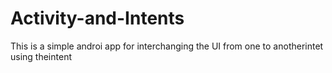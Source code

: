 # Activity-and-Intents
This is a simple androi app for interchanging the UI from one to 
anotherintet using theintent

